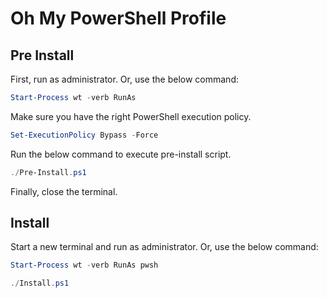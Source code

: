 # Oh My PowerShell Profile

## Pre Install

First, run as administrator. Or, use the below command:

```powershell
Start-Process wt -verb RunAs
```

Make sure you have the right PowerShell execution policy.

```powershell
Set-ExecutionPolicy Bypass -Force
```

Run the below command to execute pre-install script.

```powershell
./Pre-Install.ps1
```

Finally, close the terminal.

## Install

Start a new terminal and run as administrator. Or, use the below command:

```powershell
Start-Process wt -verb RunAs pwsh
```

```powershell
./Install.ps1
```
